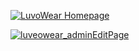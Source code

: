 [![LuvoWear Homepage](https://github.com/user-attachments/assets/e67523f5-cce2-420a-b8b0-e78254a626d6)](http://3.106.252.221)

[![luveowear_adminEditPage](https://github.com/user-attachments/assets/3494145d-914e-42de-948e-50c776ceef9c)](http://3.106.252.221)

